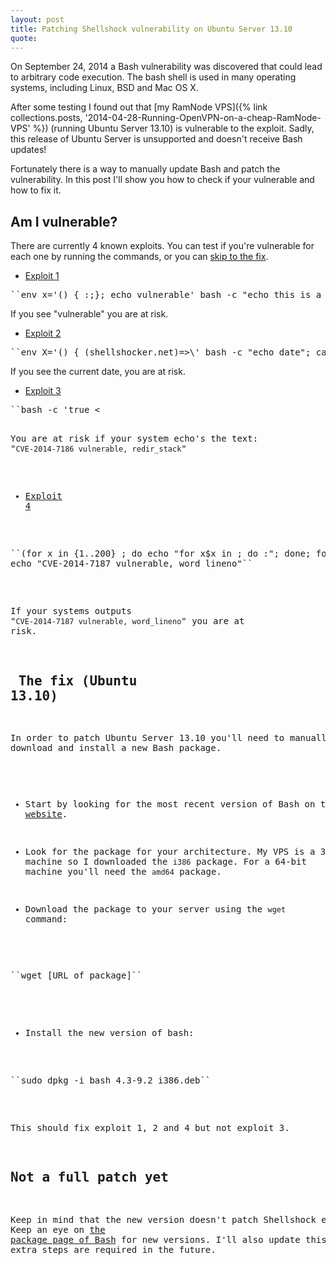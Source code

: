 ```yaml
---
layout: post
title: Patching Shellshock vulnerability on Ubuntu Server 13.10
quote: 
---
```


On September 24, 2014 a Bash vulnerability was discovered that could lead to arbitrary code execution. The bash shell is used in many operating systems, including Linux, BSD and Mac OS X.

After some testing I found out that [my RamNode VPS]({% link collections.posts, '2014-04-28-Running-OpenVPN-on-a-cheap-RamNode-VPS' %}) (running Ubuntu Server 13.10) is vulnerable to the exploit. Sadly, this release of Ubuntu Server is unsupported and doesn't receive Bash updates!

Fortunately there is a way to manually update Bash and patch the vulnerability. In this post I'll show you how to check if your vulnerable and how to fix it.

<!--more-->

## Am I vulnerable?
There are currently 4 known exploits. You can test if you're vulnerable for each one by running the commands, or you can [skip to the fix](#thefix).

* [Exploit 1](http://web.nvd.nist.gov/view/vuln/detail?vulnId=CVE-2014-6271)
<pre>``env x='() { :;}; echo vulnerable' bash -c "echo this is a test"``</pre>
If you see "vulnerable" you are at risk.

* [Exploit 2](http://web.nvd.nist.gov/view/vuln/detail?vulnId=CVE-2014-7169)
<pre>``env X='() { (shellshocker.net)=>\' bash -c "echo date"; cat echo; rm ./echo``</pre>
If you see the current date, you are at risk.

* [Exploit 3](https://access.redhat.com/security/cve/CVE-2014-7186)
<pre>``bash -c 'true <<EOF <<EOF <<EOF <<EOF <<EOF <<EOF <<EOF <<EOF <<EOF <<EOF <<EOF <<EOF <<EOF <<EOF' || echo "CVE-2014-7186 vulnerable, redir_stack"``</pre>
You are at risk if your system echo's the text: "``CVE-2014-7186 vulnerable, redir_stack``"

* [Exploit 4](https://access.redhat.com/security/cve/CVE-2014-7187)
<pre>``(for x in {1..200} ; do echo "for x$x in ; do :"; done; for x in {1..200} ; do echo done ; done) | bash ||
echo "CVE-2014-7187 vulnerable, word_lineno"``</pre>
If your systems outputs "``CVE-2014-7187 vulnerable, word_lineno``" you are at risk.

## <a name="thefix"></a> The fix (Ubuntu 13.10)
In order to patch Ubuntu Server 13.10 you'll need to manually download and install a new Bash package.

* Start by looking for the most recent version of Bash on the [Debian Packages website](https://packages.debian.org/sid/bash).

* Look for the package for your architecture. My VPS is a 32-bit machine so I downloaded the ``i386`` package. For a 64-bit machine you'll need the ``amd64`` package.

* Download the package to your server using the ``wget`` command:
<pre>``wget [URL_of_package]``</pre>

* Install the new version of bash: 
<pre>``sudo dpkg -i bash_4.3-9.2_i386.deb``</pre>

This should fix exploit 1, 2 and 4 but not exploit 3.

## Not a full patch yet
Keep in mind that the new version doesn't patch Shellshock entirely. Keep an eye on [the package page of Bash](https://packages.debian.org/sid/bash) for new versions. I'll also update this post is extra steps are required in the future.